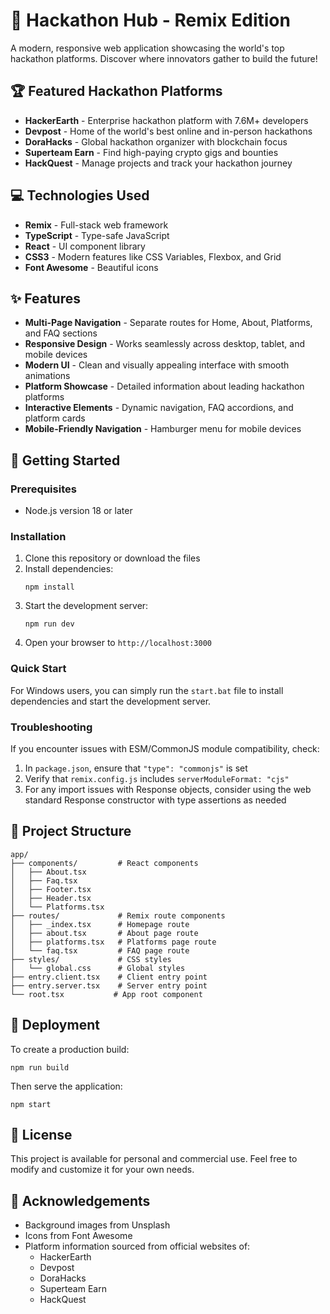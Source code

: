 # 🚀 Hackathon Hub - Remix Edition

A modern, responsive web application showcasing the world's top hackathon platforms. Discover where innovators gather to build the future!

## 🏆 Featured Hackathon Platforms

- **HackerEarth** - Enterprise hackathon platform with 7.6M+ developers
- **Devpost** - Home of the world's best online and in-person hackathons
- **DoraHacks** - Global hackathon organizer with blockchain focus
- **Superteam Earn** - Find high-paying crypto gigs and bounties
- **HackQuest** - Manage projects and track your hackathon journey

## 💻 Technologies Used

- **Remix** - Full-stack web framework
- **TypeScript** - Type-safe JavaScript
- **React** - UI component library
- **CSS3** - Modern features like CSS Variables, Flexbox, and Grid
- **Font Awesome** - Beautiful icons

## ✨ Features

- **Multi-Page Navigation** - Separate routes for Home, About, Platforms, and FAQ sections
- **Responsive Design** - Works seamlessly across desktop, tablet, and mobile devices
- **Modern UI** - Clean and visually appealing interface with smooth animations
- **Platform Showcase** - Detailed information about leading hackathon platforms
- **Interactive Elements** - Dynamic navigation, FAQ accordions, and platform cards
- **Mobile-Friendly Navigation** - Hamburger menu for mobile devices

## 🚀 Getting Started

### Prerequisites

- Node.js version 18 or later

### Installation

1. Clone this repository or download the files
2. Install dependencies:
   ```
   npm install
   ```
3. Start the development server:
   ```
   npm run dev
   ```
4. Open your browser to `http://localhost:3000`

### Quick Start

For Windows users, you can simply run the `start.bat` file to install dependencies and start the development server.

### Troubleshooting

If you encounter issues with ESM/CommonJS module compatibility, check:

1. In `package.json`, ensure that `"type": "commonjs"` is set
2. Verify that `remix.config.js` includes `serverModuleFormat: "cjs"`
3. For any import issues with Response objects, consider using the web standard Response constructor with type assertions as needed

## 📁 Project Structure

```
app/
├── components/         # React components
│   ├── About.tsx
│   ├── Faq.tsx
│   ├── Footer.tsx
│   ├── Header.tsx
│   └── Platforms.tsx
├── routes/             # Remix route components
│   ├── _index.tsx      # Homepage route
│   ├── about.tsx       # About page route
│   ├── platforms.tsx   # Platforms page route
│   └── faq.tsx         # FAQ page route
├── styles/             # CSS styles
│   └── global.css      # Global styles
├── entry.client.tsx    # Client entry point
├── entry.server.tsx    # Server entry point
└── root.tsx           # App root component
```

## 🚀 Deployment

To create a production build:

```
npm run build
```

Then serve the application:

```
npm start
```

## 📜 License

This project is available for personal and commercial use. Feel free to modify and customize it for your own needs.

## 🙏 Acknowledgements

- Background images from Unsplash
- Icons from Font Awesome
- Platform information sourced from official websites of:
  - HackerEarth
  - Devpost
  - DoraHacks
  - Superteam Earn
  - HackQuest 